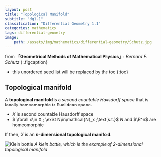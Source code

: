```yaml
---
layout: post
title: "Topological Manifold"
subtitle: "dg1.1"
classification: "Differential Geometry 1.1"
categories: mathematics
tags: differential-geometry
image:
    path: /assets/img/mathematics/differential-geometry/Schutz.jpg
---
```


from **「Geometrical Methods of Mathematical Physics」**: _Bernard F. Schutz_
{:.figcaption}

<!--more-->
* this unordered seed list will be replaced by the toc
{:toc}

## Topological manifold
A **topological manifold** is a _second countable Hausdorff space_ that is locally homeomorphic to Euclidean space.
* $X$ is second countable Hausdorff space
* $ \forall x\in X,\; \exist N\in\mathcal{N}_x \;\text{s.t.}$ $N$ and $\R^n$ are homeomorphic

If then, $X$ is an **$n$-dimensional topological manifold**.


![Klein bottle](https://upload.wikimedia.org/wikipedia/commons/5/5c/Klein_bottle.svg)
_A klein bottle, which is the example of 2-dimensional topological manifold_
